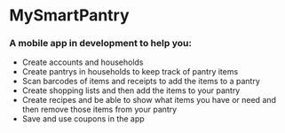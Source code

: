 # MySmartPantry

### A mobile app in development to help you:
* Create accounts and households
* Create pantrys in households to keep track of pantry items
* Scan barcodes of items and receipts to add the items to a pantry
* Create shopping lists and then add the items to your pantry
* Create recipes and be able to show what items you have or need and then remove those items from your pantry
* Save and use coupons in the app
